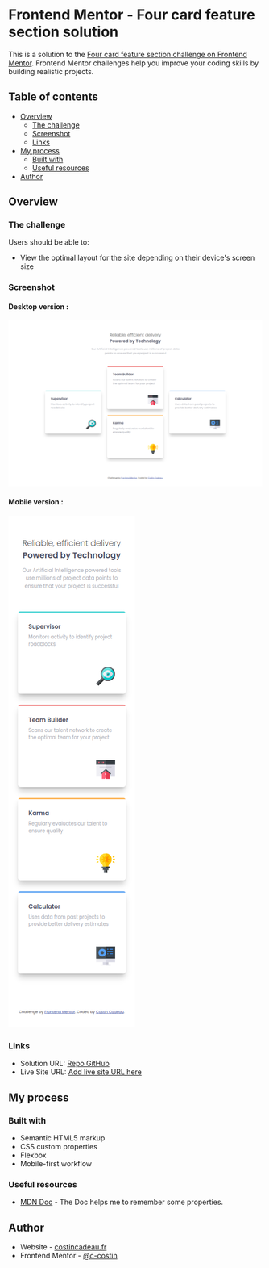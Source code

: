 # Frontend Mentor - Four card feature section solution

This is a solution to the [Four card feature section challenge on Frontend Mentor](https://www.frontendmentor.io/challenges/four-card-feature-section-weK1eFYK). Frontend Mentor challenges help you improve your coding skills by building realistic projects. 

## Table of contents

- [Overview](#overview)
  - [The challenge](#the-challenge)
  - [Screenshot](#screenshot)
  - [Links](#links)
- [My process](#my-process)
  - [Built with](#built-with)
  - [Useful resources](#useful-resources)
- [Author](#author)

## Overview

### The challenge

Users should be able to:

- View the optimal layout for the site depending on their device's screen size

### Screenshot

#### Desktop version :
![](./screenshots/desktop.png)

#### Mobile version :
![](./screenshots/mobile.png)

### Links

- Solution URL: [Repo GitHub](https://github.com/c-costin/four-card-feature-section)
- Live Site URL: [Add live site URL here](https://your-live-site-url.com)

## My process

### Built with

- Semantic HTML5 markup
- CSS custom properties
- Flexbox
- Mobile-first workflow

### Useful resources

- [MDN Doc](https://developer.mozilla.org/en-US/) - The Doc helps me to remember some properties.

## Author

- Website - [costincadeau.fr](https://costincadeau.fr)
- Frontend Mentor - [@c-costin](https://www.frontendmentor.io/profile/c-costin)

